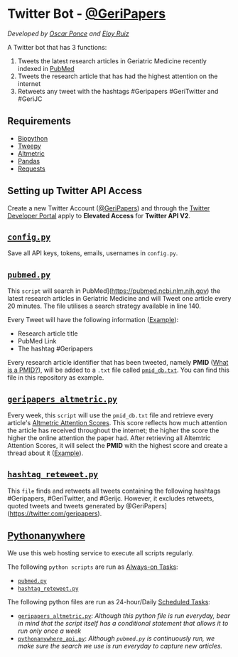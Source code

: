# Twitter Bot - [@GeriPapers](https://twitter.com/geripapers) 
_Developed by [Oscar Ponce](https://twitter.com/PonceOJ) and [Eloy Ruiz](https://twitter.com/RuizEF)_


A Twitter bot that has 3 functions:
1. Tweets the latest research articles in Geriatric Medicine recently indexed in [PubMed](https://pubmed.ncbi.nlm.nih.gov)
2. Tweets the research article that has had the highest attention on the internet
3. Retweets any tweet with the hashtags #Geripapers #GeriTwitter and #GeriJC

## Requirements
- [Biopython](https://biopython.org)
- [Tweepy](https://www.tweepy.org)
- [Altmetric](https://pypi.org/project/altmetric/)
- [Pandas](https://pandas.pydata.org)
- [Requests](https://pypi.org/project/requests/)


  
## Setting up Twitter API Access
Create a new Twitter Account ([@GeriPapers](https://twitter.com/geripapers)) and through the [Twitter Developer Portal](https://developer.twitter.com/) apply to **Elevated Access** for **Twitter API V2**.

## [```config.py```](https://github.com/ponceoscarj/geripapers/blob/main/config.py)
Save all API keys, tokens, emails, usernames in ```config.py```.


## [```pubmed.py```](https://github.com/ponceoscarj/geripapers/blob/main/pubmed.py)
This ```script``` will search in PubMed](https://pubmed.ncbi.nlm.nih.gov) the latest research articles in Geriatric Medicine and will Tweet one article every 20 minutes. The file utilises a search strategy available in line 140. 

Every Tweet will have the following information ([Example](https://twitter.com/geripapers/status/1571766417753513987?s=20&t=WD5EIugTsibiIV21UT4Jtg)):
- Research article title 
- PubMed Link
- The hashtag #Geripapers

Every research article identifier that has been tweeted, namely **PMID** ([What is a PMID?](https://uwyo.libanswers.com/faq/176930)), will be added to a ```.txt``` file called [```pmid_db.txt```](https://github.com/ponceoscarj/geripapers/blob/main/pmid_db.txt). You can find this file in this repository as example.


## [```geripapers_altmetric.py```](https://github.com/ponceoscarj/geripapers/blob/main/geripapers_altmetric.py)
Every week, this ```script``` will use the ```pmid_db.txt``` file and retrieve every article's [Altmetric Attention Scores](https://www.altmetric.com/about-altmetrics/what-are-altmetrics/). This score reflects how much attention the article has received throughout the internet; the higher the score the higher the online attention the paper had. After retrieving all Altemtric Attention Scores, it will select the **PMID** with the highest score and create a thread about it ([Example](https://twitter.com/geripapers/status/1571382608289992704?s=20&t=WD5EIugTsibiIV21UT4Jtg)).


## [```hashtag_reteweet.py```](https://github.com/ponceoscarj/geripapers/blob/main/hashtag_reteweet.py)
This ```file``` finds and retweets all tweets containing the following hashtags #Geripapers, #GeriTwitter, and #Gerijc. However, it excludes retweets, quoted tweets and tweets generated by @GeriPapers](https://twitter.com/geripapers). 


## [Pythonanywhere](https://www.pythonanywhere.com/)
We use this web hosting service to execute all scripts regularly. 

The following ```python scripts``` are run as [Always-on Tasks](https://help.pythonanywhere.com/pages/AlwaysOnTasks/):
- [```pubmed.py```](https://github.com/ponceoscarj/geripapers/blob/main/pubmed.py)
- [```hashtag_reteweet.py```](https://github.com/ponceoscarj/geripapers/blob/main/hashtag_reteweet.py)

The following python files are run as 24-hour/Daily [Scheduled Tasks](https://help.pythonanywhere.com/pages/ScheduledTasks/):
- [```geripapers_altmetric.py```](https://github.com/ponceoscarj/geripapers/blob/main/geripapers_altmetric.py): _Although this python file is run everyday, bear in mind that the script itself has a conditional statement that allows it to run only once a week_
- [```pythonanywhere_api.py```](https://github.com/ponceoscarj/geripapers/blob/main/pythonanywhere_api.py): _Although ```pubmed.py``` is continuously run, we make sure the search we use is run everyday to capture new articles._

